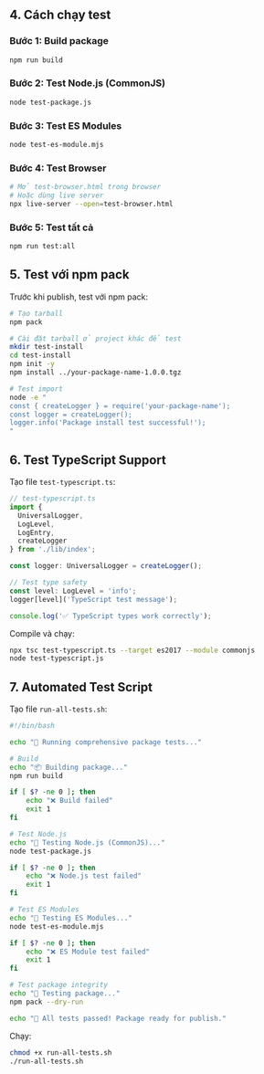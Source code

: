 

## 4. Cách chạy test

### Bước 1: Build package
```bash
npm run build
```

### Bước 2: Test Node.js (CommonJS)
```bash
node test-package.js
```

### Bước 3: Test ES Modules
```bash
node test-es-module.mjs
```

### Bước 4: Test Browser
```bash
# Mở test-browser.html trong browser
# Hoặc dùng live server
npx live-server --open=test-browser.html
```

### Bước 5: Test tất cả
```bash
npm run test:all
```

## 5. Test với npm pack

Trước khi publish, test với npm pack:

```bash
# Tạo tarball
npm pack

# Cài đặt tarball ở project khác để test
mkdir test-install
cd test-install
npm init -y
npm install ../your-package-name-1.0.0.tgz

# Test import
node -e "
const { createLogger } = require('your-package-name');
const logger = createLogger();
logger.info('Package install test successful!');
"
```

## 6. Test TypeScript Support

Tạo file `test-typescript.ts`:

```typescript
// test-typescript.ts
import {
  UniversalLogger,
  LogLevel,
  LogEntry,
  createLogger
} from './lib/index';

const logger: UniversalLogger = createLogger();

// Test type safety
const level: LogLevel = 'info';
logger[level]('TypeScript test message');

console.log('✅ TypeScript types work correctly');
```

Compile và chạy:
```bash
npx tsc test-typescript.ts --target es2017 --module commonjs
node test-typescript.js
```

## 7. Automated Test Script

Tạo file `run-all-tests.sh`:

```bash
#!/bin/bash

echo "🚀 Running comprehensive package tests..."

# Build
echo "📦 Building package..."
npm run build

if [ $? -ne 0 ]; then
    echo "❌ Build failed"
    exit 1
fi

# Test Node.js
echo "🧪 Testing Node.js (CommonJS)..."
node test-package.js

if [ $? -ne 0 ]; then
    echo "❌ Node.js test failed"
    exit 1
fi

# Test ES Modules
echo "🧪 Testing ES Modules..."
node test-es-module.mjs

if [ $? -ne 0 ]; then
    echo "❌ ES Module test failed"
    exit 1
fi

# Test package integrity
echo "🧪 Testing package..."
npm pack --dry-run

echo "🎉 All tests passed! Package ready for publish."
```

Chạy:
```bash
chmod +x run-all-tests.sh
./run-all-tests.sh
```